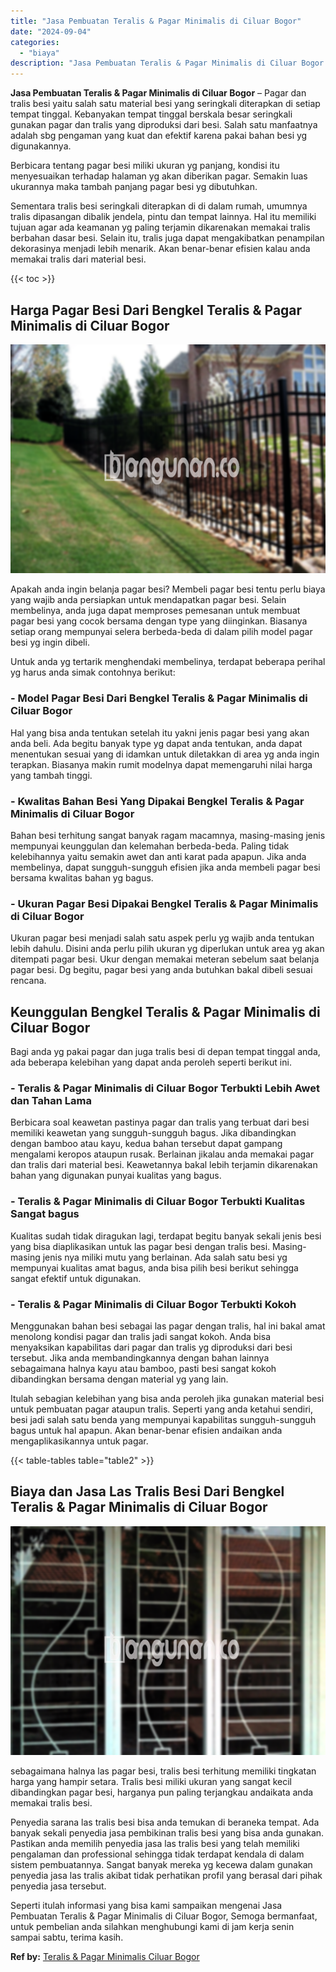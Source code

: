 ```yaml
---
title: "Jasa Pembuatan Teralis & Pagar Minimalis di Ciluar Bogor"
date: "2024-09-04"
categories: 
  - "biaya"
description: "Jasa Pembuatan Teralis & Pagar Minimalis di Ciluar Bogor. Seperti itulah informasi yang bisa kami sampaikan mengenai Jasa Pembuatan Teralis & Pagar Minimalis..."
---
```


**Jasa Pembuatan Teralis & Pagar Minimalis di Ciluar Bogor** – Pagar dan tralis besi yaitu salah satu material besi yang seringkali diterapkan di setiap tempat tinggal. Kebanyakan tempat tinggal berskala besar seringkali gunakan pagar dan tralis yang diproduksi dari besi. Salah satu manfaatnya adalah sbg pengaman yang kuat dan efektif karena pakai bahan besi yg digunakannya.

Berbicara tentang pagar besi miliki ukuran yg panjang, kondisi itu menyesuaikan terhadap halaman yg akan diberikan pagar. Semakin luas ukurannya maka tambah panjang pagar besi yg dibutuhkan.

Sementara tralis besi seringkali diterapkan di di dalam rumah, umumnya tralis dipasangan dibalik jendela, pintu dan tempat lainnya. Hal itu memiliki tujuan agar ada keamanan yg paling terjamin dikarenakan memakai tralis berbahan dasar besi. Selain itu, tralis juga dapat mengakibatkan penampilan dekorasinya menjadi lebih menarik. Akan benar-benar efisien kalau anda memakai tralis dari material besi.

{{< toc >}}

## Harga Pagar Besi Dari Bengkel Teralis & Pagar Minimalis di Ciluar Bogor

![Jasa Pembuatan Teralis & Pagar Minimalis di Ciluar Bogor](/images/pagar-minimalis-murah-14.png)

Apakah anda ingin belanja pagar besi? Membeli pagar besi tentu perlu biaya yang wajib anda persiapkan untuk mendapatkan pagar besi. Selain membelinya, anda juga dapat memproses pemesanan untuk membuat pagar besi yang cocok bersama dengan type yang diinginkan. Biasanya setiap orang mempunyai selera berbeda-beda di dalam pilih model pagar besi yg ingin dibeli.

Untuk anda yg tertarik menghendaki membelinya, terdapat beberapa perihal yg harus anda simak contohnya berikut:
### \- Model Pagar Besi Dari Bengkel Teralis & Pagar Minimalis di Ciluar Bogor

Hal yang bisa anda tentukan setelah itu yakni jenis pagar besi yang akan anda beli. Ada begitu banyak type yg dapat anda tentukan, anda dapat menentukan sesuai yang di idamkan untuk diletakkan di area yg anda ingin terapkan. Biasanya makin rumit modelnya dapat memengaruhi nilai harga yang tambah tinggi.

### \- Kwalitas Bahan Besi Yang Dipakai Bengkel Teralis & Pagar Minimalis di Ciluar Bogor

Bahan besi terhitung sangat banyak ragam macamnya, masing-masing jenis mempunyai keunggulan dan kelemahan berbeda-beda. Paling tidak kelebihannya yaitu semakin awet dan anti karat pada apapun. Jika anda membelinya, dapat sungguh-sungguh efisien jika anda membeli pagar besi bersama kwalitas bahan yg bagus.

### \- Ukuran Pagar Besi Dipakai Bengkel Teralis & Pagar Minimalis di Ciluar Bogor

Ukuran pagar besi menjadi salah satu aspek perlu yg wajib anda tentukan lebih dahulu. Disini anda perlu pilih ukuran yg diperlukan untuk area yg akan ditempati pagar besi. Ukur dengan memakai meteran sebelum saat belanja pagar besi. Dg begitu, pagar besi yang anda butuhkan bakal dibeli sesuai rencana.

## Keunggulan Bengkel Teralis & Pagar Minimalis di Ciluar Bogor

Bagi anda yg pakai pagar dan juga tralis besi di depan tempat tinggal anda, ada beberapa kelebihan yang dapat anda peroleh seperti berikut ini.

### \- Teralis & Pagar Minimalis di Ciluar Bogor Terbukti Lebih Awet dan Tahan Lama

Berbicara soal keawetan pastinya pagar dan tralis yang terbuat dari besi memiliki keawetan yang sungguh-sungguh bagus. Jika dibandingkan dengan bamboo atau kayu, kedua bahan tersebut dapat gampang mengalami keropos ataupun rusak. Berlainan jikalau anda memakai pagar dan tralis dari material besi. Keawetannya bakal lebih terjamin dikarenakan bahan yang digunakan punyai kualitas yang bagus.

### \- Teralis & Pagar Minimalis di Ciluar Bogor Terbukti Kualitas Sangat bagus

Kualitas sudah tidak diragukan lagi, terdapat begitu banyak sekali jenis besi yang bisa diaplikasikan untuk las pagar besi dengan tralis besi. Masing-masing jenis nya miliki mutu yang berlainan. Ada salah satu besi yg mempunyai kualitas amat bagus, anda bisa pilih besi berikut sehingga sangat efektif untuk digunakan.

### \- Teralis & Pagar Minimalis di Ciluar Bogor Terbukti Kokoh

Menggunakan bahan besi sebagai las pagar dengan tralis, hal ini bakal amat menolong kondisi pagar dan tralis jadi sangat kokoh. Anda bisa menyaksikan kapabilitas dari pagar dan tralis yg diproduksi dari besi tersebut. Jika anda membandingkannya dengan bahan lainnya sebagaimana halnya kayu atau bamboo, pasti besi sangat kokoh dibandingkan bersama dengan material yg yang lain.

Itulah sebagian kelebihan yang bisa anda peroleh jika gunakan material besi untuk pembuatan pagar ataupun tralis. Seperti yang anda ketahui sendiri, besi jadi salah satu benda yang mempunyai kapabilitas sungguh-sungguh bagus untuk hal apapun. Akan benar-benar efisien andaikan anda mengaplikasikannya untuk pagar.

{{< table-tables table="table2" >}}

## Biaya dan Jasa Las Tralis Besi Dari Bengkel Teralis & Pagar Minimalis di Ciluar Bogor

![Jasa Pembuatan Teralis & Pagar Minimalis di Ciluar Bogor](/images/teralis-minimalis-murah-28.png)

sebagaimana halnya las pagar besi, tralis besi terhitung memiliki tingkatan harga yang hampir setara. Tralis besi miliki ukuran yang sangat kecil dibandingkan pagar besi, harganya pun paling terjangkau andaikata anda memakai tralis besi.

Penyedia sarana las tralis besi bisa anda temukan di beraneka tempat. Ada banyak sekali penyedia jasa pembikinan tralis besi yang bisa anda gunakan. Pastikan anda memilih penyedia jasa las tralis besi yang telah memiliki pengalaman dan professional sehingga tidak terdapat kendala di dalam sistem pembuatannya. Sangat banyak mereka yg kecewa dalam gunakan penyedia jasa las tralis akibat tidak perhatikan profil yang berasal dari pihak penyedia jasa tersebut.

Seperti itulah informasi yang bisa kami sampaikan mengenai Jasa Pembuatan Teralis & Pagar Minimalis di Ciluar Bogor, Semoga bermanfaat, untuk pembelian anda silahkan menghubungi kami di jam kerja senin sampai sabtu, terima kasih.

**Ref by:** [Teralis & Pagar Minimalis Ciluar Bogor](https://id.wikipedia.org/wiki/Teralis)
